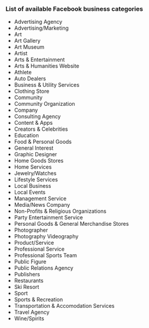 ### List of available Facebook business categories
- Advertising Agency
- Advertising/Marketing
- Art
- Art Gallery
- Art Museum
- Artist
- Arts & Entertainment
- Arts & Humanities Website
- Athlete
- Auto Dealers
- Business & Utility Services
- Clothing Store
- Community
- Community Organization
- Company
- Consulting Agency
- Content & Apps
- Creators & Celebrities
- Education
- Food & Personal Goods
- General Interest
- Graphic Designer
- Home Goods Stores
- Home Services
- Jewelry/Watches
- Lifestyle Services
- Local Business
- Local Events
- Management Service
- Media/News Company
- Non-Profits & Religious Organizations
- Party Entertainment Service
- Personal Goods & General Merchandise Stores
- Photographer
- Photography Videography
- Product/Service
- Professional Service
- Professional Sports Team
- Public Figure
- Public Relations Agency
- Publishers
- Restaurants
- Ski Resort
- Sport
- Sports & Recreation
- Transportation & Accomodation Services
- Travel Agency
- Wine/Spirits
